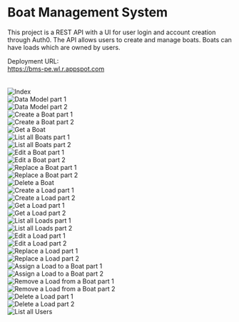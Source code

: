 # Boat Management System

This project is a REST API with a UI for user login and account creation through Auth0. The API allows users to create and manage boats.
Boats can have loads which are owned by users.

Deployment URL:\
https://bms-pe.wl.r.appspot.com
\
\
\
![Index](https://github.com/emmanueposu/Boat-Management-System/blob/main/api_specification/1702563037831-1f11ce2c-23b8-4a6e-bfb5-9e0501d723c2_1.jpg)\
![Data Model part 1](https://github.com/emmanueposu/Boat-Management-System/blob/main/api_specification/1702563037831-1f11ce2c-23b8-4a6e-bfb5-9e0501d723c2_2.jpg)\
![Data Model part 2](https://github.com/emmanueposu/Boat-Management-System/blob/main/api_specification/1702563037831-1f11ce2c-23b8-4a6e-bfb5-9e0501d723c2_3.jpg)\
![Create a Boat part 1](https://github.com/emmanueposu/Boat-Management-System/blob/main/api_specification/1702563037831-1f11ce2c-23b8-4a6e-bfb5-9e0501d723c2_4.jpg)\
![Create a Boat part 2](https://github.com/emmanueposu/Boat-Management-System/blob/main/api_specification/1702563037831-1f11ce2c-23b8-4a6e-bfb5-9e0501d723c2_5.jpg)\
![Get a Boat](https://github.com/emmanueposu/Boat-Management-System/blob/main/api_specification/1702563037831-1f11ce2c-23b8-4a6e-bfb5-9e0501d723c2_6.jpg)\
![List all Boats part 1](https://github.com/emmanueposu/Boat-Management-System/blob/main/api_specification/1702563037831-1f11ce2c-23b8-4a6e-bfb5-9e0501d723c2_7.jpg)\
![List all Boats part 2](https://github.com/emmanueposu/Boat-Management-System/blob/main/api_specification/1702563037831-1f11ce2c-23b8-4a6e-bfb5-9e0501d723c2_8.jpg)\
![Edit a Boat part 1](https://github.com/emmanueposu/Boat-Management-System/blob/main/api_specification/1702563037831-1f11ce2c-23b8-4a6e-bfb5-9e0501d723c2_9.jpg)\
![Edit a Boat part 2](https://github.com/emmanueposu/Boat-Management-System/blob/main/api_specification/1702563037831-1f11ce2c-23b8-4a6e-bfb5-9e0501d723c2_10.jpg)\
![Replace a Boat part 1](https://github.com/emmanueposu/Boat-Management-System/blob/main/api_specification/1702563037831-1f11ce2c-23b8-4a6e-bfb5-9e0501d723c2_11.jpg)\
![Replace a Boat part 2](https://github.com/emmanueposu/Boat-Management-System/blob/main/api_specification/1702563037831-1f11ce2c-23b8-4a6e-bfb5-9e0501d723c2_12.jpg)\
![Delete a Boat](https://github.com/emmanueposu/Boat-Management-System/blob/main/api_specification/1702563037831-1f11ce2c-23b8-4a6e-bfb5-9e0501d723c2_13.jpg)\
![Create a Load part 1](https://github.com/emmanueposu/Boat-Management-System/blob/main/api_specification/1702563037831-1f11ce2c-23b8-4a6e-bfb5-9e0501d723c2_14.jpg)\
![Create a Load part 2](https://github.com/emmanueposu/Boat-Management-System/blob/main/api_specification/1702563037831-1f11ce2c-23b8-4a6e-bfb5-9e0501d723c2_15.jpg)\
![Get a Load part 1](https://github.com/emmanueposu/Boat-Management-System/blob/main/api_specification/1702563037831-1f11ce2c-23b8-4a6e-bfb5-9e0501d723c2_16.jpg)\
![Get a Load part 2](https://github.com/emmanueposu/Boat-Management-System/blob/main/api_specification/1702563037831-1f11ce2c-23b8-4a6e-bfb5-9e0501d723c2_17.jpg)\
![List all Loads part 1](https://github.com/emmanueposu/Boat-Management-System/blob/main/api_specification/1702563037831-1f11ce2c-23b8-4a6e-bfb5-9e0501d723c2_18.jpg)\
![List all Loads part 2](https://github.com/emmanueposu/Boat-Management-System/blob/main/api_specification/1702563037831-1f11ce2c-23b8-4a6e-bfb5-9e0501d723c2_19.jpg)\
![Edit a Load part 1](https://github.com/emmanueposu/Boat-Management-System/blob/main/api_specification/1702563037831-1f11ce2c-23b8-4a6e-bfb5-9e0501d723c2_20.jpg)\
![Edit a Load part 2](https://github.com/emmanueposu/Boat-Management-System/blob/main/api_specification/1702563037831-1f11ce2c-23b8-4a6e-bfb5-9e0501d723c2_21.jpg)\
![Replace a Load part 1](https://github.com/emmanueposu/Boat-Management-System/blob/main/api_specification/1702563037831-1f11ce2c-23b8-4a6e-bfb5-9e0501d723c2_22.jpg)\
![Replace a Load part 2](https://github.com/emmanueposu/Boat-Management-System/blob/main/api_specification/1702563037831-1f11ce2c-23b8-4a6e-bfb5-9e0501d723c2_23.jpg)\
![Assign a Load to a Boat part 1](https://github.com/emmanueposu/Boat-Management-System/blob/main/api_specification/1702563037831-1f11ce2c-23b8-4a6e-bfb5-9e0501d723c2_24.jpg)\
![Assign a Load to a Boat part 2](https://github.com/emmanueposu/Boat-Management-System/blob/main/api_specification/1702563037831-1f11ce2c-23b8-4a6e-bfb5-9e0501d723c2_25.jpg)\
![Remove a Load from a Boat part 1](https://github.com/emmanueposu/Boat-Management-System/blob/main/api_specification/1702563037831-1f11ce2c-23b8-4a6e-bfb5-9e0501d723c2_26.jpg)\
![Remove a Load from a Boat part 2](https://github.com/emmanueposu/Boat-Management-System/blob/main/api_specification/1702563037831-1f11ce2c-23b8-4a6e-bfb5-9e0501d723c2_27.jpg)\
![Delete a Load part 1](https://github.com/emmanueposu/Boat-Management-System/blob/main/api_specification/1702563037831-1f11ce2c-23b8-4a6e-bfb5-9e0501d723c2_28.jpg)\
![Delete a Load part 2](https://github.com/emmanueposu/Boat-Management-System/blob/main/api_specification/1702563037831-1f11ce2c-23b8-4a6e-bfb5-9e0501d723c2_29.jpg)\
![List all Users](https://github.com/emmanueposu/Boat-Management-System/blob/main/api_specification/1702563037831-1f11ce2c-23b8-4a6e-bfb5-9e0501d723c2_30.jpg)
